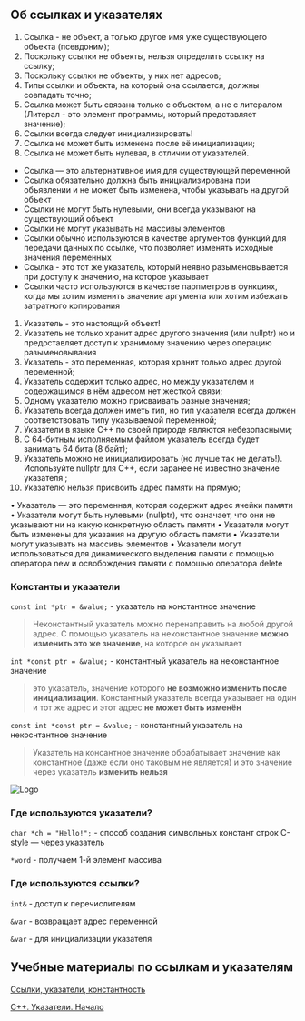 ## Об ссылках и указателях

1. Ссылка - не объект, а только другое имя уже существующего объекта (псевдоним);
1. Поскольку ссылки не объекты, нельзя определить ссылку на ссылку;
1. Поскольку ссылки не объекты, у них нет адресов;
1. Типы ссылки и объекта, на который она ссылается, должны совпадать точно;
1. Ссылка может быть связана только с объектом, а не с литералом (Литерал - это элемент программы, который представляет значение);
1. Ссылки всегда следует инициализировать!
1. Ссылка не может быть изменена после её инициализации;
1. Ссылка не может быть нулевая, в отличии от указателей.

- Ссылка — это альтернативное имя для существующей переменной
- Ссылка обязательно должна быть инициализирована при объявлении и не может быть изменена, чтобы указывать на другой объект
- Ссылки не могут быть нулевыми, они всегда указывают на существующий объект
- Ссылки не могут указывать на массивы элементов
- Ссылки обычно используются в качестве аргументов функций для передачи данных по ссылке, что позволяет изменять исходные значения переменных
- Ссылка - это тот же указатель, который неявно разыменовывается при доступу к значению, на которое указывает
- Ссылки часто используются в качестве парпметров в функциях, когда мы хотим изменить значение аргумента или хотим избежать затратного копирования

1. Указатель - это настоящий объект!
1. Указатель не только хранит адрес другого значения (или nullptr) но и предоставляет доступ к хранимому значению через операцию разыменовывания
1. Указатель - это переменная, которая хранит только адрес другой переменной;
1. Указатель содержит только адрес, но между указателем и содержащимся в нём адресом нет жесткой связи;
1. Одному указателю можно присваивать разные значения;
1. Указатель всегда должен иметь тип, но тип указателя всегда должен соответствовать типу указываемой переменной;
1. Указатели в языке C++ по своей природе являются небезопасными;
1. С 64-битным исполняемым файлом указатель всегда будет занимать 64 бита (8 байт);
1. Указатель можно не инициализировать (но лучше так не делать!). Используйте nullptr для C++, если заранее не известно значение указателя ;
1. Указателю нельзя присвоить адрес памяти на прямую;

• Указатель — это переменная, которая содержит адрес ячейки памяти
• Указатели могут быть нулевыми (nullptr), что означает, что они не указывают ни на какую конкретную область памяти
• Указатели могут быть изменены для указания на другую область памяти
• Указатели могут указывать на массивы элементов
• Указатели могут использоваться для динамического выделения памяти с помощью оператора new и освобождения памяти с помощью оператора delete

### Константы и указатели

```const int *ptr = &value;``` - указатель на константное значение
> Неконстантный указатель можно перенаправить на любой другой адрес. С помощью указатель на неконстантное значение **можно изменить это же значение**, на которое он указывает

```int *const ptr = &value;``` - константный указатель на неконстантное значение
> это указатель, значение которого **не возможно изменить после инициализации**. Константный указатель всегда указывает на один и тот же адрес и этот адрес **не может быть изменён**

```const int *const ptr = &value;``` - константный указатель на некоснтантное значение

> Указатель на консантное значение обрабатывает значение как константное (даже если оно таковым не является) и это значение через указатель **изменить нельзя**

![Logo](constRef.png)

### Где используются указатели?

```char *ch = "Hello!";``` - способ создания символьных констант строк C-style — через указатель

```*word``` - получаем 1-й элемент массива

### Где используются ссылки?

```int&``` - доступ к перечислителям

```&var``` - возвращает адрес переменной

```&var``` - для инициализации указателя

## Учебные материалы по ссылкам и указателям

[Ссылки, указатели, константность](https://education.yandex.ru/handbook/cpp/article/references-pointers-const)

[С++. Указатели. Начало](https://www.youtube.com/watch?v=V8DGrIXlS4I)